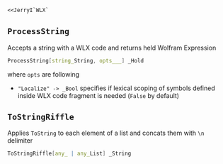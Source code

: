 ```mathematica
<<JerryI`WLX`
```
## `ProcessString`
Accepts a string with a WLX code and returns held Wolfram Expression

```mathematica
ProcessString[string_String, opts___] _Hold
```
where `opts` are following
- `"Localize" -> _Bool` specifies if lexical scoping of symbols defined inside WLX code fragment is needed (`False` by default) 

## `ToStringRiffle`
Applies `ToString` to each element of a list and concats them with `\n` delimiter

```mathematica
ToStringRiffle[any_ | any_List] _String
```
